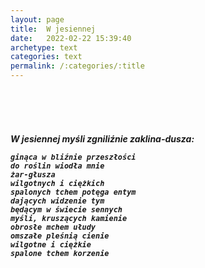 ```yaml
---
layout: page
title:  W jesiennej
date:   2022-02-22 15:39:40
archetype: text
categories: text
permalink: /:categories/:title
---
```

<br/>

<h5>

<p style="text-indent: 6%; ">


<br/>
<br/>
	W jesiennej myśli zgniliźnie
	zaklina-dusza:
	
	ginąca w bliźnie przeszłości
	do roślin wiodła mnie
	żar-głusza
	wilgotnych i ciężkich
	spalonych tchem potęga entym
	dających widzenie tym
	będącym w świecie sennych
	myśli, kruszących kamienie
	obrosłe mchem ułudy
	omszałe pleśnią cienie
	wilgotne i ciężkie
	spalone tchem korzenie
<br/>
